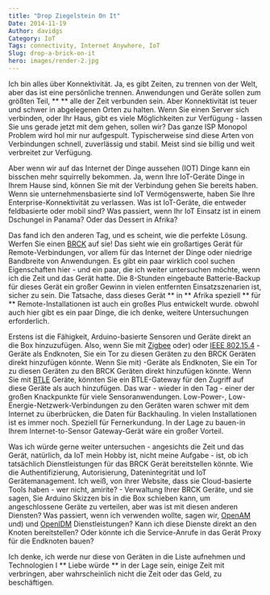 ```yaml
---
title: "Drop Ziegelstein On It"
Date: 2014-11-19
Author: davidgs
Category: IoT
Tags: connectivity, Internet Anywhere, IoT
Slug: drop-a-brick-on-it
hero: images/render-2.jpg
---
```



Ich bin alles über Konnektivität. Ja, es gibt Zeiten, zu trennen von der Welt, aber das ist eine persönliche trennen. Anwendungen und Geräte sollen zum größten Teil, ** ** alle der Zeit verbunden sein. Aber Konnektivität ist teuer und schwer in abgelegenen Orten zu halten. Wenn Sie einen Server sich verbinden, oder Ihr Haus, gibt es viele Möglichkeiten zur Verfügung - lassen Sie uns gerade jetzt mit dem gehen, sollen wir? Das ganze ISP Monopol Problem wird hol mir nur aufgespult. Typischerweise sind diese Arten von Verbindungen schnell, zuverlässig und stabil. Meist sind sie billig und weit verbreitet zur Verfügung.

Aber wenn wir auf das Internet der Dinge aussehen (IOT) Dinge kann ein bisschen mehr squirrelly bekommen. Ja, wenn Ihre IoT-Geräte Dinge in Ihrem Hause sind, können Sie mit der Verbindung gehen Sie bereits haben. Wenn sie unternehmensbasierte sind IoT Vermögenswerte, haben Sie Ihre Enterprise-Konnektivität zu verlassen. Was ist IoT-Geräte, die entweder feldbasierte oder mobil sind? Was passiert, wenn Ihr IoT Einsatz ist in einem Dschungel in Panama? Oder das Dessert in Afrika?

Das fand ich den anderen Tag, und es scheint, wie die perfekte Lösung. Werfen Sie einen [BRCK](http://www.brck.com) auf sie! Das sieht wie ein großartiges Gerät für Remote-Verbindungen, vor allem für das Internet der Dinge oder niedrige Bandbreite von Anwendungen. Es gibt ein paar wirklich cool suchen Eigenschaften hier - und ein paar, die ich weiter untersuchen möchte, wenn ich die Zeit und das Gerät hatte. Die 8-Stunden eingebaute Batterie-Backup für dieses Gerät ein großer Gewinn in vielen entfernten Einsatzszenarien ist, sicher zu sein. Die Tatsache, dass dieses Gerät ** in ** Afrika speziell ** für ** Remote-Installationen ist auch ein großes Plus entwickelt wurde. obwohl auch hier gibt es ein paar Dinge, die ich denke, weitere Untersuchungen erforderlich.

Erstens ist die Fähigkeit, Arduino-basierte Sensoren und Geräte direkt an die Box hinzuzufügen. Also, wenn Sie mit [Zigbee](http://zigbee.org) oder) oder [IEEE 802.15.4](http://en.wikipedia.org/wiki/IEEE_802.15.4) -Geräte als Endknoten, Sie ein Tor zu diesen Geräten zu den BRCK Geräten direkt hinzufügen könnte. Wenn Sie mit) -Geräte als Endknoten, Sie ein Tor zu diesen Geräten zu den BRCK Geräten direkt hinzufügen könnte. Wenn Sie mit [BTLE](http://www.bluetooth.com/Pages/low-energy-tech-info.aspx) Geräte, könnten Sie ein BTLE-Gateway für den Zugriff auf diese Geräte als auch hinzufügen. Das war - wieder in den Tag - einer der großen Knackpunkte für viele Sensoranwendungen. Low-Power-, Low-Energie-Netzwerk-Verbindungen zu den Geräten waren schwer mit dem Internet zu überbrücken, die Daten für Backhauling. In vielen Installationen ist es immer noch. Speziell für Fernerkundung. In der Lage zu bauen-in Ihrem Internet-to-Sensor Gateway-Gerät wäre ein großer Vorteil.

Was ich würde gerne weiter untersuchen - angesichts die Zeit und das Gerät, natürlich, da IoT mein Hobby ist, nicht meine Aufgabe - ist, ob ich tatsächlich Dienstleistungen für das BRCK Gerät bereitstellen könnte. Wie die Authentifizierung, Autorisierung, Datenintegrität und IoT Gerätemanagement. Ich weiß, von ihrer Website, dass sie Cloud-basierte Tools haben - wer nicht, amirite? - Verwaltung Ihrer BRCK Geräte, und sie sagen, Sie Arduino Skizzen bis in die Box schieben kann, um angeschlossene Geräte zu verteilen, aber was ist mit diesen anderen Diensten? Was passiert, wenn ich verwenden wollte, sagen wir, [OpenAM](https://forgerock.org/openam/) und) und [OpenIDM](https://forgerock.org/openidm/) Dienstleistungen? Kann ich diese Dienste direkt an den Knoten bereitstellen? Oder könnte ich die Service-Anrufe in das Gerät Proxy für die Endknoten bauen?

Ich denke, ich werde nur diese von Geräten in die Liste aufnehmen und Technologien I ** Liebe würde ** in der Lage sein, einige Zeit mit verbringen, aber wahrscheinlich nicht die Zeit oder das Geld, zu beschäftigen.<sigh>
